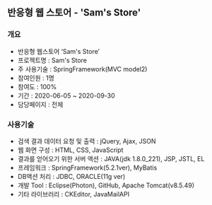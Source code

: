 ## 반응형 웹 스토어 - 'Sam's Store'
### 개요   
* 반응형 웹스토어 ‘Sam's Store’   
* 프로젝트명 : Sam's Store   
* 주 사용기술 : SpringFramework(MVC model2)   
* 참여인원 : 1명
* 참여도 : 100%   
* 기간 : 2020-06-05 ~ 2020-09-30   
* 담당페이지 : 전체   
### 사용기술   
* 검색 결과 데이터 요청 및 출력 : jQuery, Ajax, JSON   
* 웹 화면 구성 : HTML, CSS, JavaScript   
* 결과를 얻어오기 위한 서버 액션 : JAVA(jdk 1.8.0_221), JSP, JSTL, EL   
* 프레임워크 : SpringFramework(5.2.1ver), MyBatis   
* DB액션 처리 : JDBC, ORACLE(11g ver)   
* 개발 Tool : Eclipse(Photon), GitHub, Apache Tomcat(v8.5.49)   
* 기타 라이브러리 : CKEditor, JavaMailAPI
